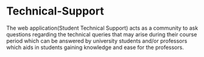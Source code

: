 # Technical-Support
The web application(Student Technical Support) acts as a community to ask questions regarding the technical queries that may arise during their course period which can be answered by university students and/or professors which aids in students gaining knowledge and ease for the professors.
